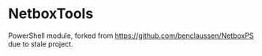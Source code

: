 # NetboxTools
PowerShell module, forked from https://github.com/benclaussen/NetboxPS due to stale project.
